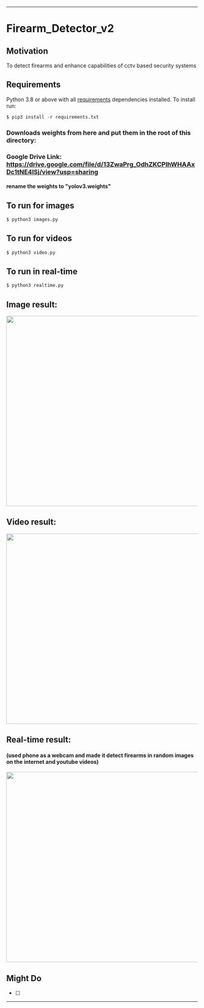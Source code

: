 ---
# Firearm_Detector_v2

## Motivation
To detect firearms and enhance capabilities of cctv based security systems

## Requirements
Python 3.8 or above with all [requirements](requirements.txt) dependencies installed. To install run:
```python
$ pip3 install -r requirements.txt
```
### Downloads weights from here and put them in the root of this directory: 
### Google Drive Link: https://drive.google.com/file/d/13ZwaPrg_OdhZKCPIhWHAAxDc1tNE4lSj/view?usp=sharing
#### rename the weights to "yolov3.weights"


## To run for images
```python
$ python3 images.py
```
## To run for videos
```python
$ python3 video.py
```
## To run in real-time
```python
$ python3 realtime.py
```

## Image result:

<img src="https://user-images.githubusercontent.com/52780573/106359838-161aaf80-633b-11eb-975e-78ff7f5871cd.png" data-canonical-src="" width="800" height="500" />

## Video result:

<img src="https://user-images.githubusercontent.com/52780573/106359839-187d0980-633b-11eb-9d0a-a4260c30f383.gif" data-canonical-src="" width="800" height="500" />

## Real-time result:

#### (used phone as a webcam and made it detect firearms in random images on the internet and youtube videos)

<img src="https://user-images.githubusercontent.com/52780573/106359872-511ce300-633b-11eb-9c7a-b8024d2203c5.gif" data-canonical-src="" width="800" height="500" />

## Might Do
- [ ]
----

